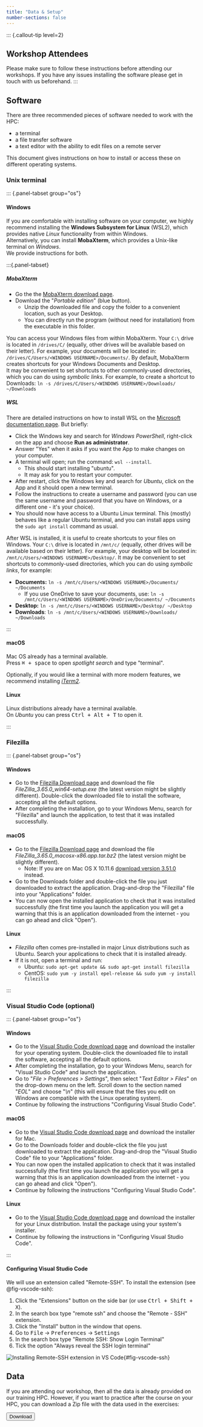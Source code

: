 ```yaml
---
title: "Data & Setup"
number-sections: false
---
```


<!-- 
Note for Training Developers:
We provide instructions for commonly-used software as commented sections below.
Uncomment the sections relevant for your materials, and add additional instructions where needed (e.g. specific packages used).
Note that we use tabsets to provide instructions for all three major operating systems.
-->

::: {.callout-tip level=2}
## Workshop Attendees

Please make sure to follow these instructions before attending our workshops.
If you have any issues installing the software please get in touch with us beforehand.
:::


## Software

There are three recommended pieces of software needed to work with the HPC:

- a terminal
- a file transfer software
- a text editor with the ability to edit files on a remote server

This document gives instructions on how to install or access these on different operating systems.


### Unix terminal

::: {.panel-tabset group="os"}
#### Windows

If you are comfortable with installing software on your computer, we highly recommend installing the **Windows Subsystem for Linux** (WSL2), which provides native _Linux_ functionality from within Windows.  
Alternatively, you can install **MobaXterm**, which provides a Unix-like terminal on _Windows_.  
We provide instructions for both.

:::{.panel-tabset}

##### MobaXterm

- Go the the [MobaXterm download page](https://mobaxterm.mobatek.net/download-home-edition.html).
- Download the "_Portable edition_" (blue button). 
  - Unzip the downloaded file and copy the folder to a convenient location, such as your Desktop.
  - You can directly run the program (without need for installation) from the executable in this folder. 

You can access your Windows files from within MobaXterm.
Your `C:\` drive is located in `/drives/C/` (equally, other drives will be available based on their letter). 
For example, your documents will be located in: `/drives/C/Users/<WINDOWS USERNAME>/Documents/`. 
By default, MobaXterm creates shortcuts for your Windows Documents and Desktop.  
It may be convenient to set shortcuts to other commonly-used directories, which you can do using _symbolic links_.
For example, to create a shortcut to Downloads: `ln -s /drives/C/Users/<WINDOWS USERNAME>/Downloads/ ~/Downloads`

##### WSL

There are detailed instructions on how to install WSL on the [Microsoft documentation page](https://learn.microsoft.com/en-us/windows/wsl/install). 
But briefly:

- Click the Windows key and search for  _Windows PowerShell_, right-click on the app and choose **Run as administrator**. 
- Answer "Yes" when it asks if you want the App to make changes on your computer. 
- A terminal will open; run the command: `wsl --install`. 
  - This should start installing "ubuntu". 
  - It may ask for you to restart your computer. 
- After restart, click the Windows key and search for _Ubuntu_, click on the App and it should open a new terminal. 
- Follow the instructions to create a username and password (you can use the same username and password that you have on Windows, or a different one - it's your choice). 
- You should now have access to a Ubuntu Linux terminal. 
  This (mostly) behaves like a regular Ubuntu terminal, and you can install apps using the `sudo apt install` command as usual. 

After WSL is installed, it is useful to create shortcuts to your files on Windows. 
Your `C:\` drive is located in `/mnt/c/` (equally, other drives will be available based on their letter). 
For example, your desktop will be located in: `/mnt/c/Users/<WINDOWS USERNAME>/Desktop/`. 
It may be convenient to set shortcuts to commonly-used directories, which you can do using _symbolic links_, for example: 

- **Documents:** `ln -s /mnt/c/Users/<WINDOWS USERNAME>/Documents/ ~/Documents`
  - If you use OneDrive to save your documents, use: `ln -s /mnt/c/Users/<WINDOWS USERNAME>/OneDrive/Documents/ ~/Documents`
- **Desktop:** `ln -s /mnt/c/Users/<WINDOWS USERNAME>/Desktop/ ~/Desktop`
- **Downloads**: `ln -s /mnt/c/Users/<WINDOWS USERNAME>/Downloads/ ~/Downloads`

:::


#### macOS

Mac OS already has a terminal available.  
Press <kbd><kbd>&#8984;</kbd> + <kbd>space</kbd></kbd> to open _spotlight search_ and type "terminal".

Optionally, if you would like a terminal with more modern features, we recommend installing [_iTerm2_](https://iterm2.com).

#### Linux

Linux distributions already have a terminal available.  
On _Ubuntu_ you can press <kbd><kbd>Ctrl</kbd> + <kbd>Alt</kbd> + <kbd>T</kbd></kbd> to open it.

:::


### Filezilla

::: {.panel-tabset group="os"}

#### Windows

- Go to the [Filezilla Download page](https://filezilla-project.org/download.php?show_all=1) and download the file _FileZilla_3.65.0_win64-setup.exe_ (the latest version might be slightly different). Double-click the downloaded file to install the software, accepting all the default options. 
- After completing the installation, go to your Windows Menu, search for "Filezilla" and launch the application, to test that it was installed successfully. 

#### macOS

- Go to the [Filezilla Download page](https://filezilla-project.org/download.php?show_all=1) and download the file _FileZilla_3.65.0_macosx-x86.app.tar.bz2_ (the latest version might be slightly different).
  - Note: If you are on Mac OS X 10.11.6 [download version 3.51.0](https://download.filezilla-project.org/client/FileZilla_3.51.0-rc1_macosx-x86.app.tar.bz2) instead.
- Go to the Downloads folder and double-click the file you just downloaded to extract the application. Drag-and-drop the "Filezilla" file into your "Applications" folder. 
- You can now open the installed application to check that it was installed successfully (the first time you launch the application you will get a warning that this is an application downloaded from the internet - you can go ahead and click "Open").

#### Linux

- _Filezilla_ often comes pre-installed in major Linux distributions such as Ubuntu. Search your applications to check that it is installed already. 
- If it is not, open a terminal and run:
  - Ubuntu: `sudo apt-get update && sudo apt-get install filezilla`
  - CentOS: `sudo yum -y install epel-release && sudo yum -y install filezilla`

:::


### Visual Studio Code (optional)

::: {.panel-tabset group="os"}

#### Windows

- Go to the [Visual Studio Code download page](https://code.visualstudio.com/Download) and download the installer for your operating system. 
  Double-click the downloaded file to install the software, accepting all the default options. 
- After completing the installation, go to your Windows Menu, search for "Visual Studio Code" and launch the application. 
- Go to "_File > Preferences > Settings_", then select "_Text Editor > Files_" on the drop-down menu on the left. Scroll down to the section named "_EOL_" and choose "_\\n_" (this will ensure that the files you edit on Windows are compatible with the Linux operating system).
- Continue by following the instructions "Configuring Visual Studio Code".

#### macOS

- Go to the [Visual Studio Code download page](https://code.visualstudio.com/Download) and download the installer for Mac.
- Go to the Downloads folder and double-click the file you just downloaded to extract the application. Drag-and-drop the "Visual Studio Code" file to your "Applications" folder. 
- You can now open the installed application to check that it was installed successfully (the first time you launch the application you will get a warning that this is an application downloaded from the internet - you can go ahead and click "Open").
- Continue by following the instructions "Configuring Visual Studio Code".

#### Linux

- Go to the [Visual Studio Code download page](https://code.visualstudio.com/Download) and download the installer for your Linux distribution. Install the package using your system's installer.
- Continue by following the instructions in "Configuring Visual Studio Code".

:::


#### Configuring Visual Studio Code

We will use an extension called "Remote-SSH". 
To install the extension (see @fig-vscode-ssh):

1. Click the "Extensions" button on the side bar (or use <kbd>Ctrl + Shift + X</kbd>).
2. In the search box type "remote ssh" and choose the "Remote - SSH" extension.
3. Click the "Install" button in the window that opens.
4. Go to <kbd>File</kbd> → <kbd>Preferences</kbd> → <kbd>Settings</kbd>
5. In the search box type "Remote SSH: Show Login Terminal"
6. Tick the option "Always reveal the SSH login terminal"

![Installing Remote-SSH extension in VS Code](materials/images/vscode_extension_install.svg){#fig-vscode-ssh}


## Data

If you are attending our workshop, then all the data is already provided on our training HPC. 
However, if you want to practice after the course on your HPC, you can download a Zip file with the data used in the exercises:

<a href="https://www.dropbox.com/sh/mcu1hjxlr8yqxxa/AAB8s5NcHZH1Tkof4B5JXuyLa?dl=1">
  <button class="btn"><i class="fa fa-download"></i> Download</button>
</a>
